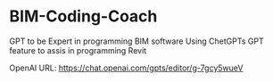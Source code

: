 # BIM-Coding-Coach
GPT to be Expert in programming BIM software
Using ChetGPTs GPT feature to assis in programming Revit

OpenAI URL: https://chat.openai.com/gpts/editor/g-7gcy5wueV
